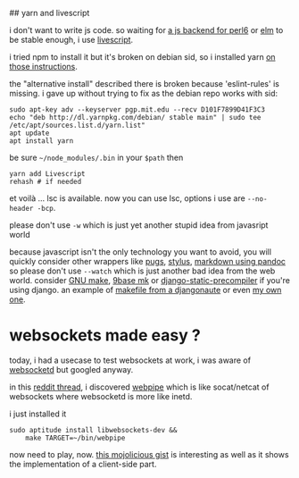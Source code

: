 ## yarn and livescript

i don't want to write js code. so waiting for 
[a js backend for perl6](https://github.com/rurban/rakudo-js) or
[elm](http://elm-lang.org/) to be stable enough, i use
[livescript](http://livescript.net/).

i tried npm to install it but it's broken on debian sid, so i
installed yarn [on those instructions](https://yarnpkg.com/en/docs/install).

the "alternative install" described there is broken because 'eslint-rules' is
missing. i gave up without trying to fix as the debian repo works with sid:

    sudo apt-key adv --keyserver pgp.mit.edu --recv D101F7899D41F3C3
    echo "deb http://dl.yarnpkg.com/debian/ stable main" | sudo tee /etc/apt/sources.list.d/yarn.list"
    apt update
    apt install yarn

be sure `~/node_modules/.bin` in your `$path` then

    yarn add Livescript
    rehash # if needed

et voilà ... lsc is available. now you can use lsc, options i use are
`--no-header -bcp`.

please don't use `-w` which is just yet another stupid idea from javasript
world 

because javascript isn't the only technology you want to avoid, you will quickly consider
other wrappers like [pugs](https://pugjs.org/), [stylus](http://stylus-lang.com/), [markdown using
pandoc](http://pandoc.org/) so please don't use `--watch` which is just another
bad idea from the web world. consider
[GNU make](https://www.gnu.org/software/make/),
[9base mk](http://tools.suckless.org/9base) or
[django-static-precompiler](https://pypi.python.org/pypi/django-static-precompiler)
if you're using django. an example of [makefile from a djangonaute](https://github.com/dotmobo/tools/blob/master/myboilerplate/Makefile)
or even [my own one](https://github.com/eiro/eiro.github.com/blob/master/Makefile).

# websockets made easy ?

today, i had a usecase to test websockets at work, i was aware of
[websocketd](http://websocketd.com/) but googled anyway.

in this
[reddit thread](https://www.reddit.com/r/programming/comments/441r94/webpipe_command_line_utility_for_piping_tofrom_a/),
i discovered [webpipe](https://github.com/emgram769/webpipe)
which is like socat/netcat of websockets where websocketd is more like inetd.

i just installed it

    sudo aptitude install libwebsockets-dev &&
        make TARGET=~/bin/webpipe

now need to play, now.  [this mojolicious gist](https://gist.github.com/jberger/4744482)
is interesting as well as it shows the implementation of a client-side part.
